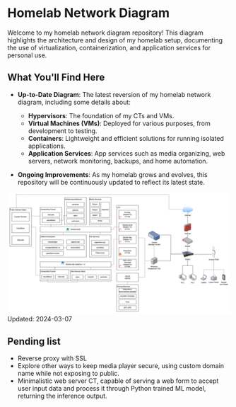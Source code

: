 # Homelab Network Diagram

Welcome to my homelab network diagram repository! This diagram highlights the architecture and design of my homelab setup, documenting the use of virtualization, containerization, and application services for personal use.

## What You'll Find Here

- **Up-to-Date Diagram**: The latest reversion of my homelab network diagram, including some details about:
  - **Hypervisors**: The foundation of my CTs and VMs.
  - **Virtual Machines (VMs)**: Deployed for various purposes, from development to testing.
  - **Containers**: Lightweight and efficient solutions for running isolated applications.
  - **Application Services**: App services such as media organizing, web servers, network monitoring, backups, and home automation.

- **Ongoing Improvements**: As my homelab grows and evolves, this repository will be continuously updated to reflect its latest state.


![Homelab Network Diagram](https://github.com/danieljai/homelab/blob/ed43334ac46e8afedbe34717887e13dcb0f44888/diagram/92king_homelab.png)
Updated: 2024-03-07

## Pending list

- Reverse proxy with SSL
- Explore other ways to keep media player secure, using custom domain name while not exposing to public.
- Minimalistic web server CT, capable of serving a web form to accept user input data and process it through Python trained ML model, returning the inference output.

